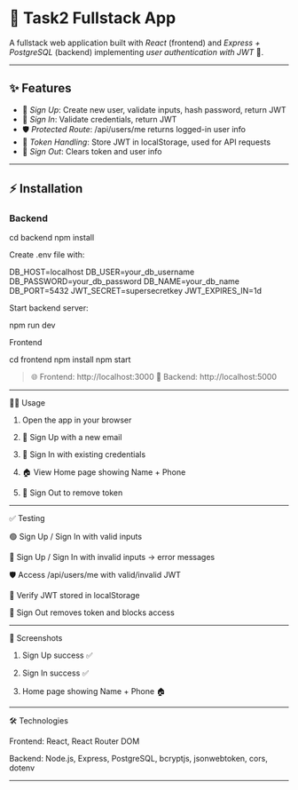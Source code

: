 # 🚀 Task2 Fullstack App

A fullstack web application built with *React* (frontend) and *Express + PostgreSQL* (backend) implementing *user authentication with JWT* 🔐.

---

## ✨ Features

- 📝 *Sign Up*: Create new user, validate inputs, hash password, return JWT  
- 🔑 *Sign In*: Validate credentials, return JWT  
- 🛡 *Protected Route*: /api/users/me returns logged-in user info  
- 💾 *Token Handling*: Store JWT in localStorage, used for API requests  
- 🚪 *Sign Out*: Clears token and user info  

---

## ⚡ Installation

### Backend

cd backend
npm install

Create .env file with:

DB_HOST=localhost
DB_USER=your_db_username
DB_PASSWORD=your_db_password
DB_NAME=your_db_name
DB_PORT=5432
JWT_SECRET=supersecretkey
JWT_EXPIRES_IN=1d

Start backend server:

npm run dev

Frontend

cd frontend
npm install
npm start

> 🌐 Frontend: http://localhost:3000
🔌 Backend: http://localhost:5000




---

🏃‍♂ Usage

1. Open the app in your browser


2. 📝 Sign Up with a new email


3. 🔑 Sign In with existing credentials


4. 🏠 View Home page showing Name + Phone


5. 🚪 Sign Out to remove token




---

✅ Testing

🟢 Sign Up / Sign In with valid inputs

🔴 Sign Up / Sign In with invalid inputs → error messages

🛡 Access /api/users/me with valid/invalid JWT

💾 Verify JWT stored in localStorage

🚪 Sign Out removes token and blocks access



---

📸 Screenshots

1. Sign Up success ✅


2. Sign In success ✅


3. Home page showing Name + Phone 🏠




---

🛠 Technologies

Frontend: React, React Router DOM

Backend: Node.js, Express, PostgreSQL, bcryptjs, jsonwebtoken, cors, dotenv



---
